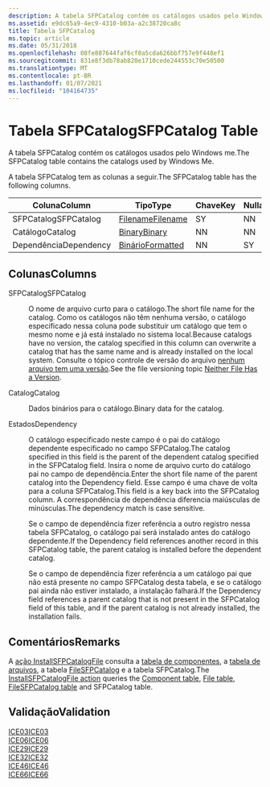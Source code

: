 ```yaml
---
description: A tabela SFPCatalog contém os catálogos usados pelo Windows me.
ms.assetid: e9dc65a9-4ec9-4310-b03a-a2c38720ca8c
title: Tabela SFPCatalog
ms.topic: article
ms.date: 05/31/2018
ms.openlocfilehash: 08fe887644faf6cf0a5cda626bbf757e9f448ef1
ms.sourcegitcommit: 831e8f3db78ab820e1710cede244553c70e50500
ms.translationtype: MT
ms.contentlocale: pt-BR
ms.lasthandoff: 01/07/2021
ms.locfileid: "104164735"
---
```

# <a name="sfpcatalog-table"></a><span data-ttu-id="b9203-103">Tabela SFPCatalog</span><span class="sxs-lookup"><span data-stu-id="b9203-103">SFPCatalog Table</span></span>

<span data-ttu-id="b9203-104">A tabela SFPCatalog contém os catálogos usados pelo Windows me.</span><span class="sxs-lookup"><span data-stu-id="b9203-104">The SFPCatalog table contains the catalogs used by Windows Me.</span></span>

<span data-ttu-id="b9203-105">A tabela SFPCatalog tem as colunas a seguir.</span><span class="sxs-lookup"><span data-stu-id="b9203-105">The SFPCatalog table has the following columns.</span></span>



| <span data-ttu-id="b9203-106">Coluna</span><span class="sxs-lookup"><span data-stu-id="b9203-106">Column</span></span>     | <span data-ttu-id="b9203-107">Tipo</span><span class="sxs-lookup"><span data-stu-id="b9203-107">Type</span></span>                       | <span data-ttu-id="b9203-108">Chave</span><span class="sxs-lookup"><span data-stu-id="b9203-108">Key</span></span> | <span data-ttu-id="b9203-109">Nullable</span><span class="sxs-lookup"><span data-stu-id="b9203-109">Nullable</span></span> |
|------------|----------------------------|-----|----------|
| <span data-ttu-id="b9203-110">SFPCatalog</span><span class="sxs-lookup"><span data-stu-id="b9203-110">SFPCatalog</span></span> | [<span data-ttu-id="b9203-111">Filename</span><span class="sxs-lookup"><span data-stu-id="b9203-111">Filename</span></span>](filename.md)   | <span data-ttu-id="b9203-112">S</span><span class="sxs-lookup"><span data-stu-id="b9203-112">Y</span></span>   | <span data-ttu-id="b9203-113">N</span><span class="sxs-lookup"><span data-stu-id="b9203-113">N</span></span>        |
| <span data-ttu-id="b9203-114">Catálogo</span><span class="sxs-lookup"><span data-stu-id="b9203-114">Catalog</span></span>    | [<span data-ttu-id="b9203-115">Binary</span><span class="sxs-lookup"><span data-stu-id="b9203-115">Binary</span></span>](binary.md)       | <span data-ttu-id="b9203-116">N</span><span class="sxs-lookup"><span data-stu-id="b9203-116">N</span></span>   | <span data-ttu-id="b9203-117">N</span><span class="sxs-lookup"><span data-stu-id="b9203-117">N</span></span>        |
| <span data-ttu-id="b9203-118">Dependência</span><span class="sxs-lookup"><span data-stu-id="b9203-118">Dependency</span></span> | [<span data-ttu-id="b9203-119">Binário</span><span class="sxs-lookup"><span data-stu-id="b9203-119">Formatted</span></span>](formatted.md) | <span data-ttu-id="b9203-120">N</span><span class="sxs-lookup"><span data-stu-id="b9203-120">N</span></span>   | <span data-ttu-id="b9203-121">S</span><span class="sxs-lookup"><span data-stu-id="b9203-121">Y</span></span>        |



 

## <a name="columns"></a><span data-ttu-id="b9203-122">Colunas</span><span class="sxs-lookup"><span data-stu-id="b9203-122">Columns</span></span>

<dl> <dt>

<span data-ttu-id="b9203-123"><span id="SFPCatalog"></span><span id="sfpcatalog"></span><span id="SFPCATALOG"></span>SFPCatalog</span><span class="sxs-lookup"><span data-stu-id="b9203-123"><span id="SFPCatalog"></span><span id="sfpcatalog"></span><span id="SFPCATALOG"></span>SFPCatalog</span></span>
</dt> <dd>

<span data-ttu-id="b9203-124">O nome de arquivo curto para o catálogo.</span><span class="sxs-lookup"><span data-stu-id="b9203-124">The short file name for the catalog.</span></span> <span data-ttu-id="b9203-125">Como os catálogos não têm nenhuma versão, o catálogo especificado nessa coluna pode substituir um catálogo que tem o mesmo nome e já está instalado no sistema local.</span><span class="sxs-lookup"><span data-stu-id="b9203-125">Because catalogs have no version, the catalog specified in this column can overwrite a catalog that has the same name and is already installed on the local system.</span></span> <span data-ttu-id="b9203-126">Consulte o tópico controle de versão do arquivo [nenhum arquivo tem uma versão](neither-file-has-a-version.md).</span><span class="sxs-lookup"><span data-stu-id="b9203-126">See the file versioning topic [Neither File Has a Version](neither-file-has-a-version.md).</span></span>

</dd> <dt>

<span data-ttu-id="b9203-127"><span id="Catalog"></span><span id="catalog"></span><span id="CATALOG"></span>Catalog</span><span class="sxs-lookup"><span data-stu-id="b9203-127"><span id="Catalog"></span><span id="catalog"></span><span id="CATALOG"></span>Catalog</span></span>
</dt> <dd>

<span data-ttu-id="b9203-128">Dados binários para o catálogo.</span><span class="sxs-lookup"><span data-stu-id="b9203-128">Binary data for the catalog.</span></span>

</dd> <dt>

<span data-ttu-id="b9203-129"><span id="Dependency"></span><span id="dependency"></span><span id="DEPENDENCY"></span>Estados</span><span class="sxs-lookup"><span data-stu-id="b9203-129"><span id="Dependency"></span><span id="dependency"></span><span id="DEPENDENCY"></span>Dependency</span></span>
</dt> <dd>

<span data-ttu-id="b9203-130">O catálogo especificado neste campo é o pai do catálogo dependente especificado no campo SFPCatalog.</span><span class="sxs-lookup"><span data-stu-id="b9203-130">The catalog specified in this field is the parent of the dependent catalog specified in the SFPCatalog field.</span></span> <span data-ttu-id="b9203-131">Insira o nome de arquivo curto do catálogo pai no campo de dependência.</span><span class="sxs-lookup"><span data-stu-id="b9203-131">Enter the short file name of the parent catalog into the Dependency field.</span></span> <span data-ttu-id="b9203-132">Esse campo é uma chave de volta para a coluna SFPCatalog.</span><span class="sxs-lookup"><span data-stu-id="b9203-132">This field is a key back into the SFPCatalog column.</span></span> <span data-ttu-id="b9203-133">A correspondência de dependência diferencia maiúsculas de minúsculas.</span><span class="sxs-lookup"><span data-stu-id="b9203-133">The dependency match is case sensitive.</span></span>

<span data-ttu-id="b9203-134">Se o campo de dependência fizer referência a outro registro nessa tabela SFPCatalog, o catálogo pai será instalado antes do catálogo dependente.</span><span class="sxs-lookup"><span data-stu-id="b9203-134">If the Dependency field references another record in this SFPCatalog table, the parent catalog is installed before the dependent catalog.</span></span>

<span data-ttu-id="b9203-135">Se o campo de dependência fizer referência a um catálogo pai que não está presente no campo SFPCatalog desta tabela, e se o catálogo pai ainda não estiver instalado, a instalação falhará.</span><span class="sxs-lookup"><span data-stu-id="b9203-135">If the Dependency field references a parent catalog that is not present in the SFPCatalog field of this table, and if the parent catalog is not already installed, the installation fails.</span></span>

</dd> </dl>

## <a name="remarks"></a><span data-ttu-id="b9203-136">Comentários</span><span class="sxs-lookup"><span data-stu-id="b9203-136">Remarks</span></span>

<span data-ttu-id="b9203-137">A [ação InstallSFPCatalogFile](installsfpcatalogfile-action.md) consulta a [tabela de componentes](component-table.md), a [tabela de arquivos](file-table.md), a tabela [FileSFPCatalog](filesfpcatalog-table.md) e a tabela SFPCatalog.</span><span class="sxs-lookup"><span data-stu-id="b9203-137">The [InstallSFPCatalogFile action](installsfpcatalogfile-action.md) queries the [Component table](component-table.md), [File table](file-table.md), [FileSFPCatalog table](filesfpcatalog-table.md) and SFPCatalog table.</span></span>

## <a name="validation"></a><span data-ttu-id="b9203-138">Validação</span><span class="sxs-lookup"><span data-stu-id="b9203-138">Validation</span></span>

<dl>

[<span data-ttu-id="b9203-139">ICE03</span><span class="sxs-lookup"><span data-stu-id="b9203-139">ICE03</span></span>](ice03.md)  
[<span data-ttu-id="b9203-140">ICE06</span><span class="sxs-lookup"><span data-stu-id="b9203-140">ICE06</span></span>](ice06.md)  
[<span data-ttu-id="b9203-141">ICE29</span><span class="sxs-lookup"><span data-stu-id="b9203-141">ICE29</span></span>](ice29.md)  
[<span data-ttu-id="b9203-142">ICE32</span><span class="sxs-lookup"><span data-stu-id="b9203-142">ICE32</span></span>](ice32.md)  
[<span data-ttu-id="b9203-143">ICE46</span><span class="sxs-lookup"><span data-stu-id="b9203-143">ICE46</span></span>](ice46.md)  
[<span data-ttu-id="b9203-144">ICE66</span><span class="sxs-lookup"><span data-stu-id="b9203-144">ICE66</span></span>](ice66.md)  
</dl>

 

 



